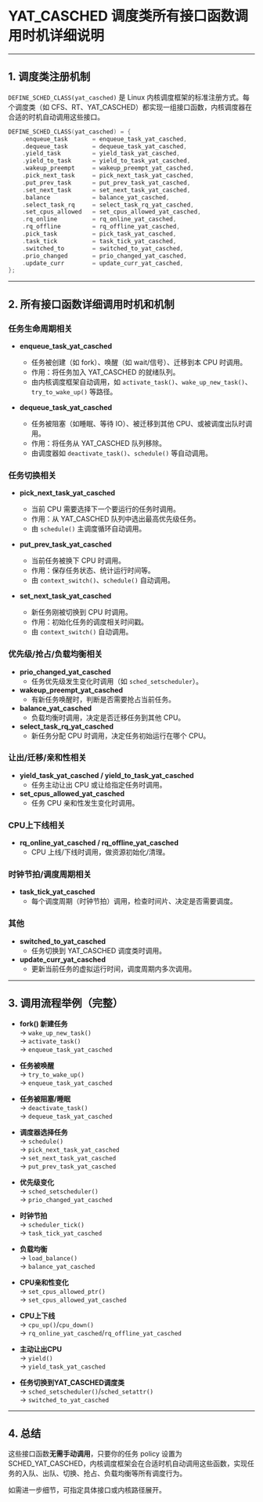 # YAT_CASCHED 调度类所有接口函数调用时机详细说明

---

## 1. 调度类注册机制

`DEFINE_SCHED_CLASS(yat_casched)` 是 Linux 内核调度框架的标准注册方式。每个调度类（如 CFS、RT、YAT_CASCHED）都实现一组接口函数，内核调度器在合适的时机自动调用这些接口。

```c
DEFINE_SCHED_CLASS(yat_casched) = {
    .enqueue_task       = enqueue_task_yat_casched,
    .dequeue_task       = dequeue_task_yat_casched,
    .yield_task         = yield_task_yat_casched,
    .yield_to_task      = yield_to_task_yat_casched,
    .wakeup_preempt     = wakeup_preempt_yat_casched,
    .pick_next_task     = pick_next_task_yat_casched,
    .put_prev_task      = put_prev_task_yat_casched,
    .set_next_task      = set_next_task_yat_casched,
    .balance            = balance_yat_casched,
    .select_task_rq     = select_task_rq_yat_casched,
    .set_cpus_allowed   = set_cpus_allowed_yat_casched,
    .rq_online          = rq_online_yat_casched,
    .rq_offline         = rq_offline_yat_casched,
    .pick_task          = pick_task_yat_casched,
    .task_tick          = task_tick_yat_casched,
    .switched_to        = switched_to_yat_casched,
    .prio_changed       = prio_changed_yat_casched,
    .update_curr        = update_curr_yat_casched,
};
```

---

## 2. 所有接口函数详细调用时机和机制

### 任务生命周期相关
- **enqueue_task_yat_casched**
  - 任务被创建（如 fork）、唤醒（如 wait/信号）、迁移到本 CPU 时调用。
  - 作用：将任务加入 YAT_CASCHED 的就绪队列。
  - 由内核调度框架自动调用，如 `activate_task()`、`wake_up_new_task()`、`try_to_wake_up()` 等路径。

- **dequeue_task_yat_casched**
  - 任务被阻塞（如睡眠、等待 IO）、被迁移到其他 CPU、或被调度出队时调用。
  - 作用：将任务从 YAT_CASCHED 队列移除。
  - 由调度器如 `deactivate_task()`、`schedule()` 等自动调用。

### 任务切换相关
- **pick_next_task_yat_casched**
  - 当前 CPU 需要选择下一个要运行的任务时调用。
  - 作用：从 YAT_CASCHED 队列中选出最高优先级任务。
  - 由 `schedule()` 主调度循环自动调用。

- **put_prev_task_yat_casched**
  - 当前任务被换下 CPU 时调用。
  - 作用：保存任务状态、统计运行时间等。
  - 由 `context_switch()`、`schedule()` 自动调用。

- **set_next_task_yat_casched**
  - 新任务刚被切换到 CPU 时调用。
  - 作用：初始化任务的调度相关时间戳。
  - 由 `context_switch()` 自动调用。

### 优先级/抢占/负载均衡相关
- **prio_changed_yat_casched**
  - 任务优先级发生变化时调用（如 `sched_setscheduler`）。
- **wakeup_preempt_yat_casched**
  - 有新任务唤醒时，判断是否需要抢占当前任务。
- **balance_yat_casched**
  - 负载均衡时调用，决定是否迁移任务到其他 CPU。
- **select_task_rq_yat_casched**
  - 新任务分配 CPU 时调用，决定任务初始运行在哪个 CPU。

### 让出/迁移/亲和性相关
- **yield_task_yat_casched / yield_to_task_yat_casched**
  - 任务主动让出 CPU 或让给指定任务时调用。
- **set_cpus_allowed_yat_casched**
  - 任务 CPU 亲和性发生变化时调用。

### CPU上下线相关
- **rq_online_yat_casched / rq_offline_yat_casched**
  - CPU 上线/下线时调用，做资源初始化/清理。

### 时钟节拍/调度周期相关
- **task_tick_yat_casched**
  - 每个调度周期（时钟节拍）调用，检查时间片、决定是否需要调度。

### 其他
- **switched_to_yat_casched**
  - 任务切换到 YAT_CASCHED 调度类时调用。
- **update_curr_yat_casched**
  - 更新当前任务的虚拟运行时间，调度周期内多次调用。

---

## 3. 调用流程举例（完整）

- **fork() 新建任务**  
  → `wake_up_new_task()`  
  → `activate_task()`  
  → `enqueue_task_yat_casched`

- **任务被唤醒**  
  → `try_to_wake_up()`  
  → `enqueue_task_yat_casched`

- **任务被阻塞/睡眠**  
  → `deactivate_task()`  
  → `dequeue_task_yat_casched`

- **调度器选择任务**  
  → `schedule()`  
  → `pick_next_task_yat_casched`  
  → `set_next_task_yat_casched`  
  → `put_prev_task_yat_casched`

- **优先级变化**  
  → `sched_setscheduler()`  
  → `prio_changed_yat_casched`

- **时钟节拍**  
  → `scheduler_tick()`  
  → `task_tick_yat_casched`

- **负载均衡**  
  → `load_balance()`  
  → `balance_yat_casched`

- **CPU亲和性变化**  
  → `set_cpus_allowed_ptr()`  
  → `set_cpus_allowed_yat_casched`

- **CPU上下线**  
  → `cpu_up()`/`cpu_down()`  
  → `rq_online_yat_casched`/`rq_offline_yat_casched`

- **主动让出CPU**  
  → `yield()`  
  → `yield_task_yat_casched`

- **任务切换到YAT_CASCHED调度类**  
  → `sched_setscheduler()`/`sched_setattr()`  
  → `switched_to_yat_casched`

---

## 4. 总结
这些接口函数**无需手动调用**，只要你的任务 policy 设置为 SCHED_YAT_CASCHED，内核调度框架会在合适时机自动调用这些函数，实现任务的入队、出队、切换、抢占、负载均衡等所有调度行为。

如需进一步细节，可指定具体接口或内核路径展开。
